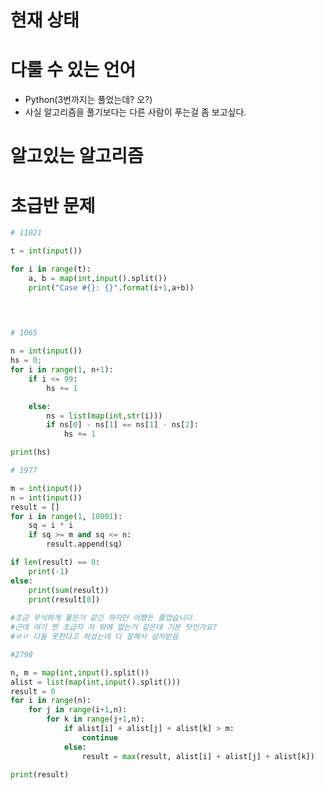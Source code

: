 # 현재 상태



# 다룰 수 있는 언어



* Python(3번까지는 풀었는데? 오?)
* 사실 알고리즘을 풀기보다는 다른 사람이 푸는걸 좀 보고싶다.



# 알고있는 알고리즘







# 초급반 문제



```python
# 11021

t = int(input())

for i in range(t):
    a, b = map(int,input().split())
    print("Case #{}: {}".format(i+1,a+b))

    
    
```



```python
# 1065

n = int(input())
hs = 0;
for i in range(1, n+1):
    if i <= 99:
        hs += 1

    else:
        ns = list(map(int,str(i)))
        if ns[0] - ns[1] == ns[1] - ns[2]:
            hs += 1

print(hs)

```



```python
# 1977

m = int(input())
n = int(input())
result = []
for i in range(1, 10001):
    sq = i * i
    if sq >= m and sq <= n:
        result.append(sq)

if len(result) == 0:
    print(-1)
else:
    print(sum(result))
    print(result[0])
    
#조금 무식하게 풀은거 같긴 하지만 어쨌든 풀었습니다.
#근데 여기 찐 초급자 저 밖에 없는거 같은데 기분 탓인가요?
#ㄹㅇ 다들 못한다고 하셨는데 다 잘해서 상처받음 
```



```python
#2798

n, m = map(int,input().split())
alist = list(map(int,input().split()))
result = 0
for i in range(n):
    for j in range(i+1,n):
        for k in range(j+1,n):
            if alist[i] + alist[j] + alist[k] > m:
                continue
            else:
                result = max(result, alist[i] + alist[j] + alist[k])

print(result)
```

